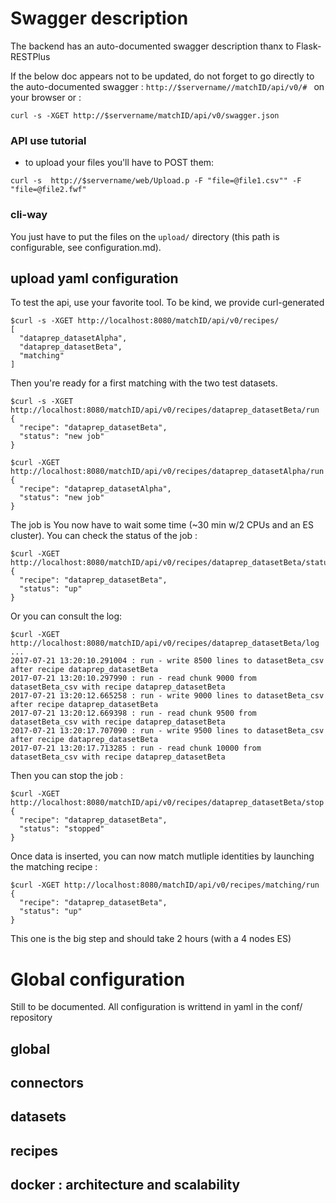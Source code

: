 # Swagger description

The backend has an auto-documented swagger description thanx to Flask-RESTPlus

If the below doc appears not to be updated, do not forget to go directly to the auto-documented swagger : `http://$servername//matchID/api/v0/# ` on your browser or :
```
curl -s -XGET http://$servername/matchID/api/v0/swagger.json
```

### API use tutorial

- to upload your files you'll have to POST them:
```
curl -s  http://$servername/web/Upload.p -F "file=@file1.csv"" -F "file=@file2.fwf"
```

### cli-way
You just have to put the files on the `upload/` directory (this path is configurable, see configuration.md).


## upload yaml configuration

To test the api, use your favorite tool. To be kind, we provide curl-generated
```
$curl -s -XGET http://localhost:8080/matchID/api/v0/recipes/
[
  "dataprep_datasetAlpha",
  "dataprep_datasetBeta",
  "matching"
]
```

Then you're ready for a first matching with the two test datasets.

```
$curl -s -XGET http://localhost:8080/matchID/api/v0/recipes/dataprep_datasetBeta/run
{
  "recipe": "dataprep_datasetBeta",
  "status": "new job"
}
```
```
$curl -XGET http://localhost:8080/matchID/api/v0/recipes/dataprep_datasetAlpha/run
{
  "recipe": "dataprep_datasetAlpha",
  "status": "new job"
}
```

The job is You now have to wait some time (~30 min w/2 CPUs and an ES cluster).
You can check the status of the job :
```
$curl -XGET http://localhost:8080/matchID/api/v0/recipes/dataprep_datasetBeta/status
{
  "recipe": "dataprep_datasetBeta",
  "status": "up"
}
```
Or you can consult the log:
```
$curl -XGET http://localhost:8080/matchID/api/v0/recipes/dataprep_datasetBeta/log
...
2017-07-21 13:20:10.291004 : run - write 8500 lines to datasetBeta_csv after recipe dataprep_datasetBeta
2017-07-21 13:20:10.297990 : run - read chunk 9000 from datasetBeta_csv with recipe dataprep_datasetBeta
2017-07-21 13:20:12.665258 : run - write 9000 lines to datasetBeta_csv after recipe dataprep_datasetBeta
2017-07-21 13:20:12.669398 : run - read chunk 9500 from datasetBeta_csv with recipe dataprep_datasetBeta
2017-07-21 13:20:17.707090 : run - write 9500 lines to datasetBeta_csv after recipe dataprep_datasetBeta
2017-07-21 13:20:17.713285 : run - read chunk 10000 from datasetBeta_csv with recipe dataprep_datasetBeta
```

Then you can stop the job :
```
$curl -XGET http://localhost:8080/matchID/api/v0/recipes/dataprep_datasetBeta/stop
{
  "recipe": "dataprep_datasetBeta",
  "status": "stopped"
}
```

Once data is inserted, you can now match mutliple identities by launching the matching recipe :
```
$curl -XGET http://localhost:8080/matchID/api/v0/recipes/matching/run
{
  "recipe": "dataprep_datasetBeta",
  "status": "up"
}
```
This one is the big step and should take 2 hours (with a 4 nodes ES)








# Global configuration

Still to be documented.
All configuration is writtend in yaml in the conf/ repository
## global
## connectors
## datasets
## recipes
## docker : architecture and scalability
